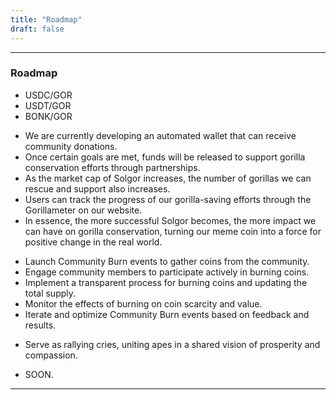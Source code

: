 ```yaml
---
title: "Roadmap"
draft: false
---
```

---

### Roadmap

<Accordion title="New Liquidity Pools">

- USDC/GOR
- USDT/GOR
- BONK/GOR

</Accordion>

<Accordion title="The Gorilla Partnership System">

- We are currently developing an automated wallet that can receive community donations. 
- Once certain goals are met, funds will be released to support gorilla conservation efforts through partnerships.
- As the market cap of Solgor increases, the number of gorillas we can rescue and support also increases.
- Users can track the progress of our gorilla-saving efforts through the Gorillameter on our website.
- In essence, the more successful Solgor becomes, the more impact we can have on gorilla conservation, 
turning our meme coin into a force for positive change in the real world.

</Accordion>

<Accordion title="Community Burn Events">

- Launch Community Burn events to gather coins from the community.
- Engage community members to participate actively in burning coins.
- Implement a transparent process for burning coins and updating the total supply.
- Monitor the effects of burning on coin scarcity and value.
- Iterate and optimize Community Burn events based on feedback and results.

</Accordion>

<Accordion title="Airdrops, Airdrops, Airdrops">

- Serve as rallying cries, uniting apes in a shared vision of prosperity and compassion.

</Accordion>

<Accordion title="More Soon">

- SOON.

</Accordion>

---
